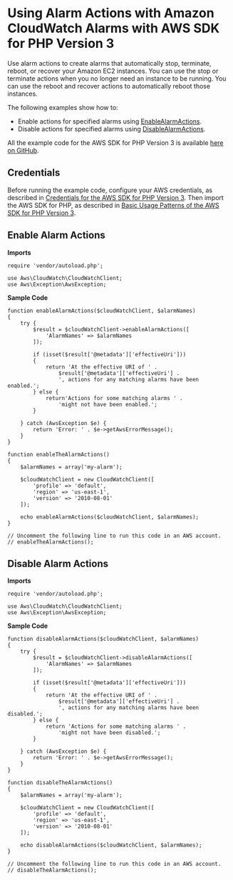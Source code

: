 # Using Alarm Actions with Amazon CloudWatch Alarms with AWS SDK for PHP Version 3<a name="cw-examples-using-alarm-actions"></a>

Use alarm actions to create alarms that automatically stop, terminate, reboot, or recover your Amazon EC2 instances\. You can use the stop or terminate actions when you no longer need an instance to be running\. You can use the reboot and recover actions to automatically reboot those instances\.

The following examples show how to:
+ Enable actions for specified alarms using [EnableAlarmActions](https://docs.aws.amazon.com/aws-sdk-php/v3/api/api-monitoring-2010-08-01.html#enablealarmactions)\.
+ Disable actions for specified alarms using [DisableAlarmActions](https://docs.aws.amazon.com/aws-sdk-php/v3/api/api-monitoring-2010-08-01.html#disablealarmactions)\.

All the example code for the AWS SDK for PHP Version 3 is available [here on GitHub](https://github.com/awsdocs/aws-doc-sdk-examples/tree/master/php/example_code)\.

## Credentials<a name="credentials"></a>

Before running the example code, configure your AWS credentials, as described in [Credentials for the AWS SDK for PHP Version 3](guide_credentials.md)\. Then import the AWS SDK for PHP, as described in [Basic Usage Patterns of the AWS SDK for PHP Version 3](getting-started_basic-usage.md)\.

## Enable Alarm Actions<a name="enable-alarm-actions"></a>

 **Imports** 

```
require 'vendor/autoload.php';

use Aws\CloudWatch\CloudWatchClient; 
use Aws\Exception\AwsException;
```

 **Sample Code** 

```
function enableAlarmActions($cloudWatchClient, $alarmNames)
{
    try {
        $result = $cloudWatchClient->enableAlarmActions([
            'AlarmNames' => $alarmNames
        ]);
        
        if (isset($result['@metadata']['effectiveUri']))
        {
            return 'At the effective URI of ' . 
                $result['@metadata']['effectiveUri'] . 
                ', actions for any matching alarms have been enabled.';
        } else {
            return'Actions for some matching alarms ' . 
                'might not have been enabled.';
        }

    } catch (AwsException $e) {
        return 'Error: ' . $e->getAwsErrorMessage();
    }
}

function enableTheAlarmActions()
{
    $alarmNames = array('my-alarm');

    $cloudWatchClient = new CloudWatchClient([
        'profile' => 'default',
        'region' => 'us-east-1',
        'version' => '2010-08-01'
    ]);

    echo enableAlarmActions($cloudWatchClient, $alarmNames);
}

// Uncomment the following line to run this code in an AWS account.
// enableTheAlarmActions();
```

## Disable Alarm Actions<a name="disable-alarm-actions"></a>

 **Imports** 

```
require 'vendor/autoload.php';

use Aws\CloudWatch\CloudWatchClient; 
use Aws\Exception\AwsException;
```

 **Sample Code** 

```
function disableAlarmActions($cloudWatchClient, $alarmNames)
{
    try {
        $result = $cloudWatchClient->disableAlarmActions([
            'AlarmNames' => $alarmNames
        ]);

        if (isset($result['@metadata']['effectiveUri']))
        {
            return 'At the effective URI of ' . 
                $result['@metadata']['effectiveUri'] . 
                ', actions for any matching alarms have been disabled.';
        } else {
            return 'Actions for some matching alarms ' . 
                'might not have been disabled.';
        }

    } catch (AwsException $e) {
        return 'Error: ' . $e->getAwsErrorMessage();
    }
}

function disableTheAlarmActions()
{
    $alarmNames = array('my-alarm');
 
    $cloudWatchClient = new CloudWatchClient([
        'profile' => 'default',
        'region' => 'us-east-1',
        'version' => '2010-08-01'
    ]);

    echo disableAlarmActions($cloudWatchClient, $alarmNames);
}

// Uncomment the following line to run this code in an AWS account.
// disableTheAlarmActions();
```